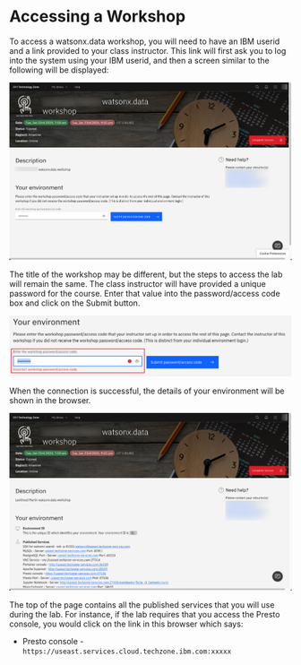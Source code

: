 # Accessing a Workshop

To access a watsonx.data workshop, you will need to have an IBM userid and a link provided to your class instructor. This link will first ask you to log into the system using your IBM userid, and then a screen similar to the following will be displayed:

![Browser](wxd-images/watsonx-workshop.png)

The title of the workshop may be different, but the steps to access the lab will remain the same. The class instructor will have provided a unique password for the course. Enter that value into the password/access code box and click on the Submit button.

![Browser](wxd-images/watsonx-workshop-password.png)

When the connection is successful, the details of your environment will be shown in the browser.

![Browser](wxd-images/watsonx-workshop-details-1.png)

The top of the page contains all the published services that you will use during the lab. For instance, if the lab requires that you access the Presto console, you would click on the link in this browser which says:

* Presto console - `https://useast.services.cloud.techzone.ibm.com:xxxxx`
